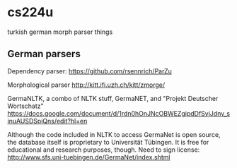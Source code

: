 # cs224u
turkish german morph parser things


## German parsers

Dependency parser:
https://github.com/rsennrich/ParZu

Morphological parser
http://kitt.ifi.uzh.ch/kitt/zmorge/

GermaNLTK, a combo of NLTK stuff, GermaNET, and "Projekt Deutscher Wortschatz"
https://docs.google.com/document/d/1rdn0hOnJNcOBWEZgipdDfSyjJdnv_sinuAUSDSpiQns/edit?hl=en

Although the code included in NLTK to access GermaNet is open source, the database itself is proprietary to Universität Tübingen. It is free for educational and research purposes, though.
Need to sign license: http://www.sfs.uni-tuebingen.de/GermaNet/index.shtml

